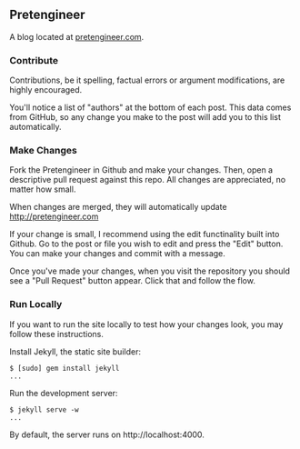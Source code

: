 ## Pretengineer

A blog located at [pretengineer.com](http://pretengineer.com).

### Contribute

Contributions, be it spelling, factual errors or argument modifications,
are highly encouraged.

You'll notice a list of "authors" at the bottom of each post. This data
comes from GitHub, so any change you make to the post will add you
to this list automatically.

### Make Changes

Fork the Pretengineer in Github and make your changes. Then, open a descriptive
pull request against this repo. All changes are appreciated, no matter how
small.

When changes are merged, they will automatically update http://pretengineer.com

If your change is small, I recommend using the edit functinality built into
Github. Go to the post or file you wish to edit and press the "Edit" button. You can
make your changes and commit with a message.

Once you've made your changes, when you visit the repository you should
see a "Pull Request" button appear. Click that and follow the flow.

### Run Locally

If you want to run the site locally to test how your changes look, you
may follow these instructions.

Install Jekyll, the static site builder:

    $ [sudo] gem install jekyll
    ...

Run the development server:

    $ jekyll serve -w
    ...

By default, the server runs on http://localhost:4000.
